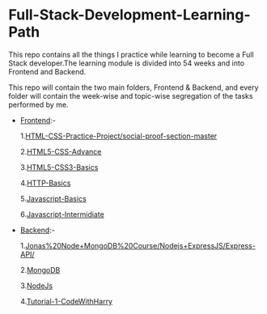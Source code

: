 # Full-Stack-Development-Learning-Path

This repo contains all the things I practice while learning to become a Full Stack developer.The learning module is divided into 54 weeks and into
Frontend and Backend.

This repo will contain the two main folders, Frontend & Backend, and every folder will contain the week-wise and topic-wise segregation of the tasks performed by me.

- [Frontend](https://github.com/kaiwalyakoparkar/Full-Stack-Development-Learning-Path/tree/main/Front-End):-

  1.[HTML-CSS-Practice-Project/social-proof-section-master](Front-End/HTML-CSS-Practice-Project/social-proof-section-master/)

  2.[HTML5-CSS-Advance](Front-End/HTML5-CSS-Advance/)

  3.[HTML5-CSS3-Basics](Front-End/HTML5-CSS3-Basics/)

  4.[HTTP-Basics](Front-End/HTTP-Basics/)

  5.[Javascript-Basics](Front-End/Javascript-Basics/)

  6.[Javascript-Intermidiate](Front-End/Javascript-Intermidiate/)


- [Backend](https://github.com/kaiwalyakoparkar/Full-Stack-Development-Learning-Path/tree/main/Back-End):-

  1.[Jonas%20Node+MongoDB%20Course/Nodejs+ExpressJS/Express-API/](Back-End/Jonas%20Node+MongoDB%20Course/Nodejs+ExpressJS/Express-API/)

  2.[MongoDB](Back-End/MongoDB/)

  3.[NodeJs](Back-End/NodeJs/)
   
  4.[Tutorial-1-CodeWithHarry](Back-End/Tutorial-1-CodeWithHarry/)
